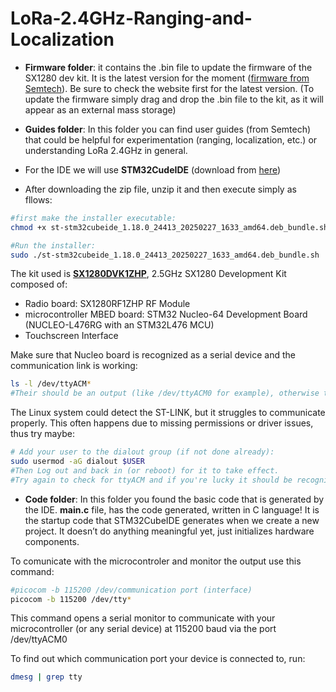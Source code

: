 # LoRa-2.4GHz-Ranging-and-Localization

- **Firmware folder**: it contains the .bin file to update the firmware of the SX1280 dev kit. It is the latest version for the moment ([firmware from Semtech](https://www.semtech.com/products/wireless-rf/lora-connect/sx1280)). Be sure to check the website first for the latest version. (To update the firmware simply drag and drop the .bin file to the kit, as it will appear as an external mass storage)

- **Guides folder**: In this folder you can find user guides (from Semtech) that could be helpful for experimentation (ranging, localization, etc.) or understanding LoRa 2.4GHz in general.

- For the IDE we will use **STM32CudeIDE** (download from [here](https://www.st.com/en/development-tools/stm32cubeide.html?dl=I4k812GOXSWbAAyIj%2BGFtA%3D%3D%2CSgMwDKokNsmRdtX78C34woS93Gjzkjk7Lp3SimOhMvN%2FNysaiq5DmM6N9OMdaSVUmE9lDxv4s4rx3AwQE1YElEZj1rQljdfV%2BS5pbEK9JtItqnALmNkyNgdlmrZDWjpink3CTk9IK4mSZdiRpB2bGQRb5I%2BiiCIqE3UzS5EgGlGviLotSDJhtzeYkT3QZM8q50yaAPXvrFrd67lp5RkwINf2LbpZs2Zdpp0FgtifLOZAT8U7tejLoWNpMuuUCdZVuwN%2F3384rG2TbChVneWdeGTlPerslhQpqGDNldsz%2F0u%2FRb7Zcb5G4mULVYY3oiUhhcUrl1tUyLrsLhLXNU5Lw1cFWY7nQuSIFwzidFXcKRoxeByIm7SbETzoETirn66bFvc%2FE%2BegP2Hszob1YU8NHesLJ%2BlII0R28G5QdKAKB%2Balt3tkAg9iJIhg9lDvNMgBMiiQs2uqStSDTnxKa0X6iz%2F1I10imo3LxFjNGM5iVRY%3D#overview))

- After downloading the zip file, unzip it and then execute simply as fllows:
  
```bash
#first make the installer executable:
chmod +x st-stm32cubeide_1.18.0_24413_20250227_1633_amd64.deb_bundle.sh

#Run the installer:
sudo ./st-stm32cubeide_1.18.0_24413_20250227_1633_amd64.deb_bundle.sh
```
The kit used is **[SX1280DVK1ZHP](https://www.semtech.com/products/wireless-rf/lora-connect/sx1280dvk1zhp#talk-with-us-today)**, 2.5GHz SX1280 Development Kit composed of:
- Radio board: SX1280RF1ZHP RF Module
- microcontroller MBED board: STM32 Nucleo-64 Development Board (NUCLEO-L476RG with an STM32L476 MCU)
- Touchscreen Interface

Make sure that Nucleo board is recognized as a serial device and the communication link is working:
```bash
ls -l /dev/ttyACM*
#Their should be an output (like /dev/ttyACM0 for example), otherwise troubleshoot to fix it
```
The Linux system could detect the ST-LINK, but it struggles to communicate properly. This often happens due to missing permissions or driver issues, thus try maybe:
```bash
# Add your user to the dialout group (if not done already):
sudo usermod -aG dialout $USER
#Then Log out and back in (or reboot) for it to take effect.
#Try again to check for ttyACM and if you're lucky it should be recognized now
```


- **Code folder**: In this folder you found the basic code that is generated by the IDE. **main.c** file, has the code generated, written in C language! It is the startup code that STM32CubeIDE generates when we create a new project. It doesn’t do anything meaningful yet, just initializes hardware components. 


To comunicate with the microcontroler and monitor the output use this command:
```bash
#picocom -b 115200 /dev/communication port (interface)
picocom -b 115200 /dev/tty*
```
This command opens a serial monitor to communicate with your microcontroller (or any serial device) at 115200 baud via the port /dev/ttyACM0

To find out which communication port your device is connected to, run:
```bash
dmesg | grep tty
```




